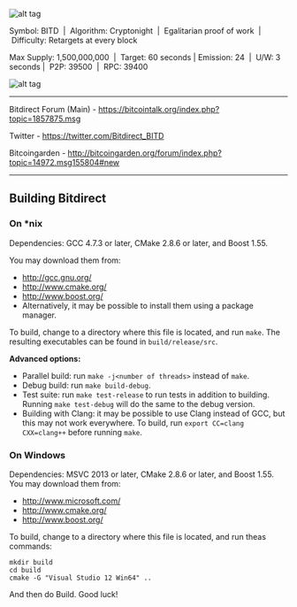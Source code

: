 ![alt tag](https://ip.bitcointalk.org/?u=https%3A%2F%2Fi.imgsafe.org%2F8999529651.png&t=575&c=f6raSNvDF4JH3Q)


Symbol: BITD  |  Algorithm: Cryptonight  |  Egalitarian proof of work  |  Difficulty: Retargets at every block

Max Supply: 1,500,000,000  |  Target: 60 seconds | Emission: 24  |  U/W: 3 seconds |  P2P: 39500  |  RPC: 39400

![alt tag](http://i.imgur.com/kKAvkcn.png)

-------------------------------------------

Bitdirect Forum (Main) - https://bitcointalk.org/index.php?topic=1857875.msg

Twitter - https://twitter.com/Bitdirect_BITD

Bitcoingarden - http://bitcoingarden.org/forum/index.php?topic=14972.msg155804#new

-------------------------------------------



## Building Bitdirect

### On *nix

Dependencies: GCC 4.7.3 or later, CMake 2.8.6 or later, and Boost 1.55.

You may download them from:

* http://gcc.gnu.org/
* http://www.cmake.org/
* http://www.boost.org/
* Alternatively, it may be possible to install them using a package manager.

To build, change to a directory where this file is located, and run `make`. The resulting executables can be found in `build/release/src`.

**Advanced options:**

* Parallel build: run `make -j<number of threads>` instead of `make`.
* Debug build: run `make build-debug`.
* Test suite: run `make test-release` to run tests in addition to building. Running `make test-debug` will do the same to the debug version.
* Building with Clang: it may be possible to use Clang instead of GCC, but this may not work everywhere. To build, run `export CC=clang CXX=clang++` before running `make`.

### On Windows
Dependencies: MSVC 2013 or later, CMake 2.8.6 or later, and Boost 1.55. You may download them from:

* http://www.microsoft.com/
* http://www.cmake.org/
* http://www.boost.org/

To build, change to a directory where this file is located, and run theas commands: 
```
mkdir build
cd build
cmake -G "Visual Studio 12 Win64" ..
```

And then do Build.
Good luck!
